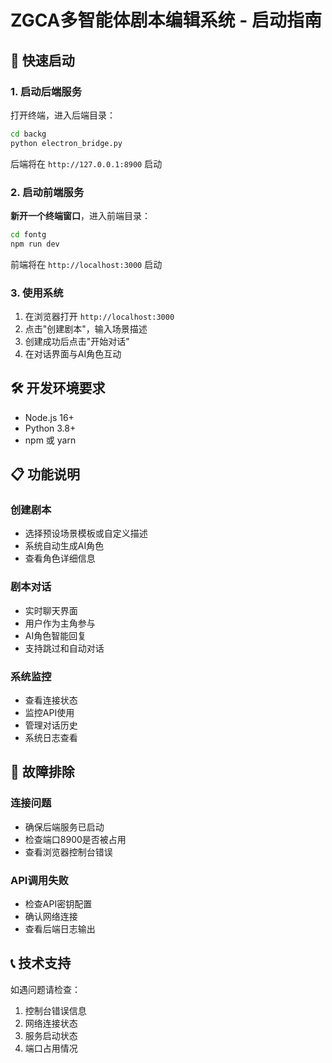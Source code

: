 # ZGCA多智能体剧本编辑系统 - 启动指南

## 🚀 快速启动

### 1. 启动后端服务

打开终端，进入后端目录：
```bash
cd backg
python electron_bridge.py
```

后端将在 `http://127.0.0.1:8900` 启动

### 2. 启动前端服务

**新开一个终端窗口**，进入前端目录：
```bash
cd fontg
npm run dev
```

前端将在 `http://localhost:3000` 启动

### 3. 使用系统

1. 在浏览器打开 `http://localhost:3000`
2. 点击"创建剧本"，输入场景描述
3. 创建成功后点击"开始对话"
4. 在对话界面与AI角色互动

## 🛠️ 开发环境要求

- Node.js 16+ 
- Python 3.8+
- npm 或 yarn

## 📋 功能说明

### 创建剧本
- 选择预设场景模板或自定义描述
- 系统自动生成AI角色
- 查看角色详细信息

### 剧本对话  
- 实时聊天界面
- 用户作为主角参与
- AI角色智能回复
- 支持跳过和自动对话

### 系统监控
- 查看连接状态
- 监控API使用
- 管理对话历史
- 系统日志查看

## 🔧 故障排除

### 连接问题
- 确保后端服务已启动
- 检查端口8900是否被占用
- 查看浏览器控制台错误

### API调用失败
- 检查API密钥配置
- 确认网络连接
- 查看后端日志输出

## 📞 技术支持

如遇问题请检查：
1. 控制台错误信息
2. 网络连接状态  
3. 服务启动状态
4. 端口占用情况 